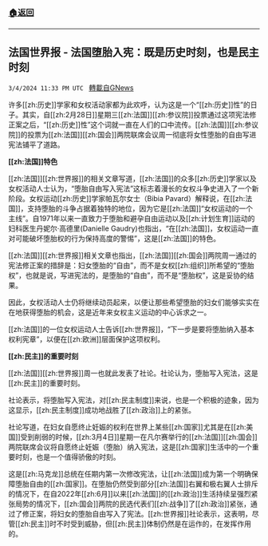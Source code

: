 ###  [:house:返回](README.md)
---


## 法国世界报 - 法国堕胎入宪：既是历史时刻，也是民主时刻
`3/4/2024 11:33 PM UTC ` [轉載自GNews](https://gnews.org/articles/2364990)

许多[[zh:历史]]学家和女权活动家都为此欢呼，认为这是一个“[[zh:历史]]性”的日子。其实，自[[zh:2月28日]]星期三[[zh:法国]][[zh:参议院]]投票通过这项宪法修正案之后，“[[zh:历史]]性”这个词就一直在人们的口中流传。[[zh:法国]][[zh:参议院]]的投票为[[zh:法国]][[zh:国会]]两院联席会议周一彻底将女性堕胎的自由写进宪法铺平了道路。

**[[zh:法国]]特色**

[[zh:法国]][[zh:世界报]]的相关文章写道，[[zh:法国]]的众多[[zh:历史]]学家以及女权活动人士认为，“堕胎自由写入宪法”这标志着漫长的女权斗争史进入了一个新阶段。女权运动[[zh:历史]]学家帕瓦尔女士（Bibia Pavard）解释说，在[[zh:法国]]，支持堕胎的斗争占据着独特的地位，因为它是[[zh:法国]]“女权运动的一个主线”。自1971年以来一直致力于堕胎和避孕自由运动以及[[zh:计划生育]]运动的妇科医生丹妮尔·高德里(Danielle Gaudry)也指出，“在[[zh:法国]]，女权运动一直对可能破坏堕胎权的行为保持高度的警惕”，这是[[zh:法国]]的特色。

[[zh:法国]][[zh:世界报]]相关文章也指出，[[zh:法国]][[zh:国会]]两院周一通过的宪法修正案的措辞是：妇女堕胎的“自由”，而不是女权[[zh:组织]]所希望的“堕胎权”，也就是说，写进宪法的，是堕胎的“自由”，而不是“堕胎权”，这是妥协的结果。

因此，女权活动人士仍将继续动员起来，以便让那些希望堕胎的妇女们能够实实在在地获得堕胎的机会，这是近年来女权主义运动的中心诉求之一。

[[zh:法国]]的一位女权运动人士告诉[[zh:世界报]]，“下一步是要将堕胎纳入基本权利宪章”，以便在[[zh:欧洲]]层面保护这项权利。

**[[zh:民主]]的重要时刻**

[[zh:法国]][[zh:世界报]]周一也就此发表了社论。社论认为，堕胎写入宪法，这是[[zh:民主]]的重要时刻。

社论表示，将堕胎写入宪法，对[[zh:民主制度]]来说，也是一个积极的迹象，因为这显示，[[zh:民主制度]]成功地战胜了[[zh:政治]]上的紧张。

社论写道，在妇女自愿终止妊娠的权利在世界上某些[[zh:国家]]尤其是在[[zh:美国]]受到削弱的时候，[[zh:3月4日]]星期一在凡尔赛举行的[[zh:法国]][[zh:国会]]两院联席会议将自愿终止妊娠（堕胎）纳入宪法，这是[[zh:国家]]生活中的一个重要时刻，也是一个值得骄傲的时刻。

这是[[zh:马克龙]]总统在任期内第一次修改宪法，让[[zh:法国]]成为第一个明确保障堕胎自由的[[zh:国家]]。在堕胎仍然受到部分[[zh:法国]]右翼和极右翼人士排斥的情况下，在自2022年[[zh:6月]]以来[[zh:法国]]的[[zh:政治]]生活持续呈强烈紧张局势的情况下，[[zh:国会]]两院的民选代表们[[zh:战争]]了[[zh:政治]]紧张，通过了修正案，将妇女的堕胎自由写入了宪法。[[zh:世界报]]社论表示，这表明，尽管[[zh:民主]]时不时受到威胁，但[[zh:民主]]体制仍然是在运作的，在发挥作用的。
